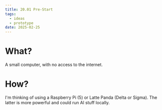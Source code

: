 ```yaml
---
title: 20.01 Pre-Start
tags:
  - ideas
  - prototype
date: 2025-02-25
---
```

# What?
A small computer, with no access to the internet.

# How?
I'm thinking of using a Raspberry Pi (5) or Latte Panda (Delta or Sigma). The latter is more powerful and could run AI stuff locally.